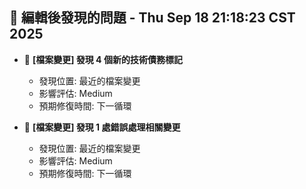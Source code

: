## 🚨 編輯後發現的問題 - Thu Sep 18 21:18:23 CST 2025

- 🔄 **[檔案變更] 發現        4 個新的技術債務標記**
  - 發現位置: 最近的檔案變更
  - 影響評估: Medium
  - 預期修復時間: 下一循環

- 🔄 **[檔案變更] 發現        1 處錯誤處理相關變更**
  - 發現位置: 最近的檔案變更
  - 影響評估: Medium
  - 預期修復時間: 下一循環

